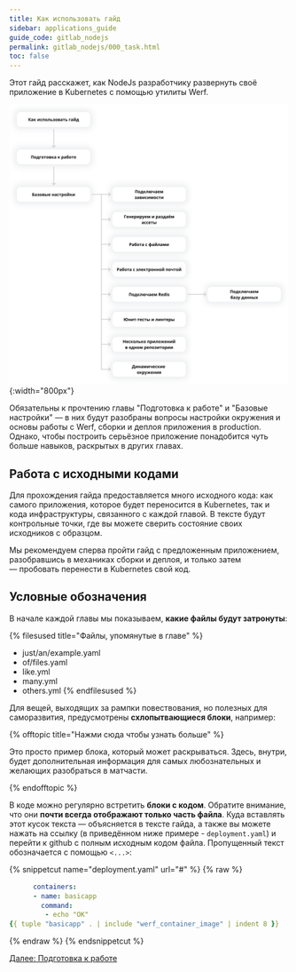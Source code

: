 ```yaml
---
title: Как использовать гайд
sidebar: applications_guide
guide_code: gitlab_nodejs
permalink: gitlab_nodejs/000_task.html
toc: false
---
```


Этот гайд расскажет, как NodeJs разработчику развернуть своё приложение в Kubernetes с помощью утилиты Werf.

![](/images/applications-guide/navigation.svg){:width="800px"}

Обязательны к прочтению главы "Подготовка к работе" и "Базовые настройки" — в них будут разобраны вопросы настройки окружения и основы работы с Werf, сборки и деплоя приложения в production. Однако, чтобы построить серьёзное приложение понадобится чуть больше навыков, раскрытых в других главах.

## Работа с исходными кодами

Для прохождения гайда предоставляется много исходного кода: как самого приложения, которое будет переносится в Kubernetes, так и кода инфраструктуры, связанного с каждой главой. В тексте будут контрольные точки, где вы можете сверить состояние своих исходников с образцом.

Мы рекомендуем сперва пройти гайд с предложенным приложением, разобравшись в механиках сборки и деплоя, и только затем — пробовать перенести в Kubernetes свой код.

## Условные обозначения

В начале каждой главы мы показываем, **какие файлы будут затронуты**:

{% filesused title="Файлы, упомянутые в главе" %}
- just/an/example.yaml
- of/files.yaml
- like.yml
- many.yml
- others.yml
{% endfilesused %}

Для вещей, выходящих за рампки повествования, но полезных для саморазвития, предусмотрены **схлопытвающиеся блоки**, например:

{% offtopic title="Нажми сюда чтобы узнать больше" %}

Это просто пример блока, который может раскрываться. Здесь, внутри, будет дополнительная информация для самых любознательных и желающих разобраться в матчасти.

{% endofftopic %}

В коде можно регулярно встретить **блоки с кодом**. Обратите внимание, что они **почти всегда отображают только часть файла**. Куда вставлять этот кусок текста — объясняется в тексте гайда, а также вы можете нажать на ссылку (в приведённом ниже примере - `deployment.yaml`) и перейти к github с полным исходным кодом файла. Пропущенный текст обозначается с помощью `<...>`:

{% snippetcut name="deployment.yaml" url="#" %}
{% raw %}
```yaml
      containers:
      - name: basicapp
        command:
         - echo "OK"
{{ tuple "basicapp" . | include "werf_container_image" | indent 8 }}
```
{% endraw %}
{% endsnippetcut %}

<!--

Мы против бездумного копирования файлов, но для того, чтобы вам было проще разобраться — в некоторых точках гайда есть **milestone-ы с полным кодом файлов на текущий момент**. Таким образом вы можете свериться с образцом:

<div class="tabs">
  <a href="javascript:void(0)" class="tabs__btn active" onclick="openTab(event, 'tabs__btn', 'tabs__content', 'example_1')">example_1.yaml</a>
  <a href="javascript:void(0)" class="tabs__btn" onclick="openTab(event, 'tabs__btn', 'tabs__content', 'example_2')">example_2.yaml</a>
</div>

<div id="example_1" class="tabs__content active">
{% snippetcut name="example_1.yaml" url="#" limited="true" %}
{% raw %}
```yaml
      containers:
      - name: example_1
        command:
         - java
         - -jar
         - /app/target/demo-1.0.jar $JAVA_OPT
      containers:
      - name: example_1
        command:
         - java
         - -jar
         - /app/target/demo-1.0.jar $JAVA_OPT
               containers:
      - name: example_1
        command:
         - java
         - -jar
         - /app/target/demo-1.0.jar $JAVA_OPT
      containers:
      - name: example_1
        command:
         - java
         - -jar
         - /app/target/demo-1.0.jar $JAVA_OPT
      containers:
      - name: example_1
        command:
         - java
         - -jar
         - /app/target/demo-1.0.jar $JAVA_OPT
               containers:
      - name: example_1
        command:
         - java
         - -jar
         - /app/target/demo-1.0.jar $JAVA_OPT
{{ tuple "basicapp" . | include "werf_container_image" | indent 8 }}
```
{% endraw %}
{% endsnippetcut %}
</div>
<div id="example_2" class="tabs__content">
{% snippetcut name="example_2.yaml" url="#" limited="true" %}
{% raw %}
```yaml
      containers:
      - name: example_2
        command:
         - java
         - -jar
         - /app/target/demo-1.0.jar $JAVA_OPT
      containers:
      - name: example_2
        command:
         - java
         - -jar
         - /app/target/demo-1.0.jar $JAVA_OPT
{{ tuple "basicapp" . | include "werf_container_image" | indent 8 }}
```
{% endraw %}
{% endsnippetcut %}
</div>

-->

<div>
    <a href="010_preparing.html" class="nav-btn">Далее: Подготовка к работе</a>
</div>
